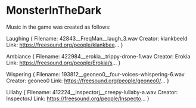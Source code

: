 # MonsterInTheDark

Music in the game was created as follows:

Laughing
{
   Filename: 42843__FreqMan__laugh_3.wav
   Creator: klankbeeld
   Link: https://freesound.org/people/klankbee...
}

Ambiance
{
   Filename: 422984__erokia__trippy-drone-1.wav
   Creator: Erokia
   Link: https://freesound.org/people/Erokia/s...
}

Wispering
{
   Filename: 193812__geoneo0__four-voices-whispering-6.wav
   Creator: geoneo0
   Link: https://freesound.org/people/geoneo0/...
}

Lillaby
{
   Filename: 412224__inspectorj__creepy-lullaby-a.wav
   Creator: InspectorJ
   Link: https://freesound.org/people/Inspecto...
}
